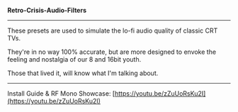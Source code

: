 **Retro-Crisis-Audio-Filters**
___
These presets are used to simulate the lo-fi audio quality of classic CRT TVs.

They're in no way 100% accurate, but are more designed to envoke the feeling and nostalgia of our 8 and 16bit youth.

Those that lived it, will know what I'm talking about.
___
Install Guide & RF Mono Showcase:
[https://youtu.be/zZuUoRsKu2I](https://youtu.be/zZuUoRsKu2I)
